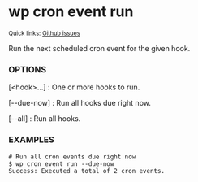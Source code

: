 # wp cron event run

<small>Quick links: <a href="https://github.com/issues?q=is%3Aopen+label%3Acommand%3Acron-event-run+sort%3Aupdated-desc+org%3Awp-cli">Github issues</a></small>

Run the next scheduled cron event for the given hook.

### OPTIONS

[&lt;hook&gt;...]
: One or more hooks to run.

[\--due-now]
: Run all hooks due right now.

[\--all]
: Run all hooks.

### EXAMPLES

    # Run all cron events due right now
    $ wp cron event run --due-now
    Success: Executed a total of 2 cron events.



